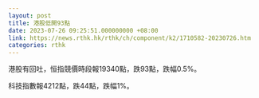 ```yaml
---
layout: post
title: 港股低開93點
date: 2023-07-26 09:25:51.000000000 +08:00
link: https://news.rthk.hk/rthk/ch/component/k2/1710582-20230726.htm
categories: rthk
---
```


港股有回吐，恒指競價時段報19340點，跌93點，跌幅0.5%。

科技指數報4212點，跌44點，跌幅1%。

